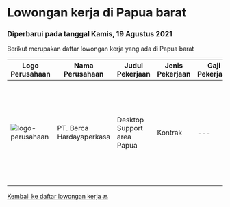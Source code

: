 
  # Lowongan kerja di Papua barat

  ### Diperbarui pada tanggal Kamis, 19 Agustus 2021

  Berikut merupakan daftar lowongan kerja yang ada di Papua barat

  |Logo Perusahaan | Nama Perusahaan | Judul Pekerjaan | Jenis Pekerjaan | Gaji Pekerjaan | Lokasi | Deskripsi | Tanggal diunggah | Pranala |
  | -------------- | --------------- | --------------- | --------- | --------- | -------------- | ------- | ----------- | ----------- |
  |![logo-perusahaan](https://image-service-cdn.seek.com.au/0c900ac2b5b1a2cf9bee651ce5d069e68ff14c92/ee4dce1061f3f616224767ad58cb2fc751b8d2dc)|PT. Berca Hardayaperkasa|Desktop Support area Papua|Kontrak|---|Papua Barat|Responsibilities : Analyzing, diagnosing, and installation to several areas including desktop hardware, operating systems (Windows 7/8/10),...|Jumat, 13 Agustus 2021|https://www.jobstreet.co.id/id/job/desktop-support-area-papua-3592673?token=0~f7f71492-b777-490e-b846-0d23495b9f55&sectionRank=1&jobId=jobstreet-id-job-3592673|


  [Kembali ke daftar lowongan kerja 🔙](../README.md#daftar-lowongan-kerja)
  